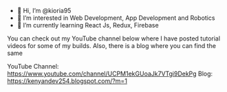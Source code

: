 - 👋 Hi, I’m @kioria95
- 👀 I’m interested in Web Development, App Development and Robotics
- 🌱 I’m currently learning React Js, Redux, Firebase

You can check out my YouTube channel below where I have posted tutorial videos for some of my builds. Also, there is a blog where you can find the same

YouTube Channel: https://www.youtube.com/channel/UCPM1ekGUoaJk7VTgi9DekPg
Blog: https://kenyandev254.blogspot.com/?m=1


<!---
kioria95/kioria95 is a ✨ special ✨ repository because its `README.md` (this file) appears on your GitHub profile.
You can click the Preview link to take a look at your changes.
--->
